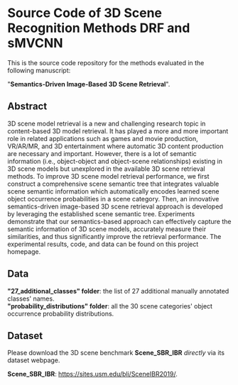 # Source Code of 3D Scene Recognition Methods DRF and sMVCNN
This is the source code repository for the methods evaluated in the following manuscript:

"**Semantics-Driven Image-Based 3D Scene Retrieval**". 

## Abstract
3D scene model retrieval is a new and challenging research topic in content-based 3D model retrieval. It has played a more and more important role in related applications such as games and movie production, VR/AR/MR, and 3D entertainment where automatic 3D content production are necessary and important. However, there is a lot of semantic information (i.e., object-object and object-scene relationships) existing in 3D scene models but unexplored in the available 3D scene retrieval methods. To improve 3D scene model retrieval performance, we first construct a comprehensive scene semantic tree that integrates valuable scene semantic information which automatically encodes learned scene object occurrence probabilities in a scene category. Then, an innovative semantics-driven image-based 3D scene retrieval approach is developed by leveraging the established scene semantic tree. Experiments demonstrate that our semantics-based approach can effectively capture the semantic information of 3D scene models, accurately measure their similarities, and thus significantly improve the retrieval performance. The experimental results, code, and data can be found on this project homepage.

## Data
**"27_additional_classes" folder**: the list of 27 additional manually annotated classes' names.\
**"probability_distributions" folder**: all the 30 scene categories' object occurrence probability distributions.

## Dataset
Please download the 3D scene benchmark **Scene_SBR_IBR** *directly* via its dataset webpage. 

**Scene_SBR_IBR**: https://sites.usm.edu/bli/SceneIBR2019/.


